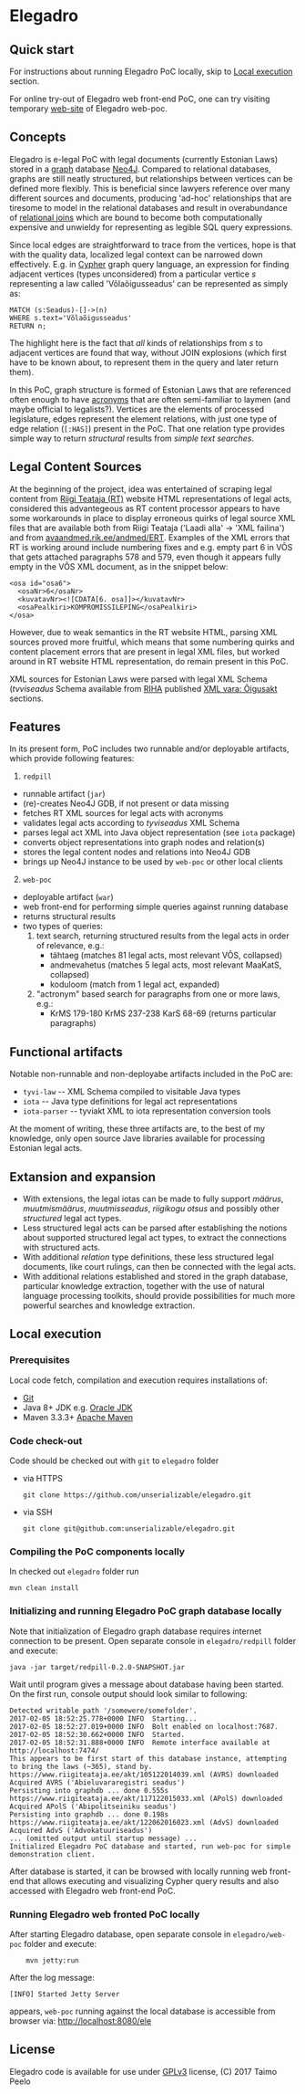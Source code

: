 # Elegadro

## Quick start

For instructions about running Elegadro PoC locally, skip to
[Local execution](#local-execution) section.

For online try-out of Elegadro web front-end PoC, one can try visiting
temporary [web-site](http://elegadro.timedrops.org/) of Elegadro web-poc.

## Concepts
Elegadro is e-legal PoC with legal documents (currently Estonian Laws) stored
in a [graph](https://en.wikipedia.org/wiki/Graph_%28discrete_mathematics%29)
database [Neo4J](https://neo4j.com/). Compared to relational databases, graphs
are still neatly structured, but relationships between vertices can be defined
more flexibly. This is beneficial since lawyers reference over many different
sources and documents, producing 'ad-hoc' relationships that are tiresome to
model in the relational databases and result in overabundance of [relational
joins](https://en.wikipedia.org/wiki/Relational_database#Relational_operations)
which are bound to become both computationally expensive and unwieldy for
representing as legible SQL query expressions.

Since local edges are straightforward to trace from the vertices, hope is that
with the quality data, localized legal context can be narrowed down effectively.
E.g. in [Cypher](https://en.wikipedia.org/wiki/Cypher_Query_Language) graph
query language, an expression for finding adjacent vertices (types unconsidered)
from a particular vertice _s_ representing a law called 'Võlaõigusseadus' can be
represented as simply as:

```
MATCH (s:Seadus)-[]->(n)
WHERE s.text='Võlaõigusseadus'
RETURN n;
```
The highlight here is the fact that _all_ kinds of relationships from _s_ to
adjacent vertices are found that way, without JOIN explosions (which first
have to be known about, to represent them in the query and later return them).

In this PoC, graph structure is formed of Estonian Laws that are referenced
often enough to have [acronyms](https://www.riigiteataja.ee/lyhendid.html)
that are often semi-familiar to laymen (and maybe official to legalists?).
Vertices are the elements of processed legislature, edges represent the element
relations, with just one type of edge relation (`[:HAS]`) present in the PoC.
That one relation type provides simple way to return _structural_ results from
_simple text searches_.

## Legal Content Sources

At the beginning of the project,  idea was entertained of scraping legal
content from [Riigi Teataja (RT)](https://www.riigiteataja.ee) website HTML
representations of legal acts, considered this advantegeous as RT content
processor appears to have some workarounds in place to display erroneous quirks
of legal source XML files that are available both from Riigi Teataja ('Laadi
alla' -> 'XML failina') and from
[avaandmed.rik.ee/andmed/ERT](http://avaandmed.rik.ee/andmed/ERT/). Examples of
the XML errors that RT is working around include numbering fixes and e.g. empty
part 6 in VÕS that gets attached paragraphs 578 and 579, even though it appears
fully empty in the VÕS XML document, as in the snippet below:

```
<osa id="osa6">
  <osaNr>6</osaNr>
  <kuvatavNr><![CDATA[6. osa]]></kuvatavNr>
  <osaPealkiri>KOMPROMISSILEPING</osaPealkiri>
</osa>

```

However, due to weak semantics in the RT website HTML, parsing XML sources
proved more fruitful, which means that some numbering quirks and content
placement errors that are present in legal XML files, but worked
around in RT website HTML representation, do remain present in this PoC.

XML sources for Estonian Laws were parsed with legal XML Schema (_tvviseadus_
Schema available from [RIHA](https://riha.eesti.ee) published
[XML vara: Õigusakt](https://riha.eesti.ee/riha/main/xml/oigusakt) sections.

## Features

In its present form, PoC includes two runnable and/or deployable artifacts,
which provide following features:
1. `redpill`
  * runnable artifact (`jar`)
  * (re)-creates Neo4J GDB, if not present or data missing
  * fetches RT XML sources for legal acts with acronyms
  * validates legal acts according to _tyviseadus_ XML Schema
  * parses legal act XML into Java object representation (see `iota` package)
  * converts object representations into graph nodes and relation(s)
  * stores the legal content nodes and relations into Neo4J GDB
  * brings up Neo4J instance to be used by `web-poc` or other local clients
2. `web-poc`
  * deployable artifact (`war`)
  * web front-end for performing simple queries against running database
  * returns structural results
  * two types of queries:
    1. text search, returning structured results from the legal acts in order
       of relevance, e.g.:
       * tähtaeg (matches 81 legal acts, most relevant VÕS, collapsed)
       * andmevahetus (matches 5 legal acts, most relevant MaaKatS, collapsed)
       * koduloom (match from 1 legal act, expanded)
    2. "actronym" based search for paragraphs from one or more laws, e.g.:
       * KrMS 179-180 KrMS 237-238 KarS 68-69 (returns particular paragraphs)

## Functional artifacts

Notable non-runnable and non-deployabe artifacts included in the PoC are:

* `tyvi-law` -- XML Schema compiled to visitable Java types
* `iota` -- Java type definitions for legal act representations
* `iota-parser` -- tyviakt XML to iota representation conversion tools

At the moment of writing, these three artifacts are, to the best of my
knowledge, only open source Jave libraries available for processing Estonian
legal acts.

## Extansion and expansion
* With extensions, the legal iotas can be made to fully support  _määrus_,
  _muutmismäärus_, _muutmisseadus_, _riigikogu otsus_ and possibly other
  _structured_ legal act types.
* Less structured legal acts can be parsed after establishing the notions about
  supported structured legal act types, to extract the connections with
  structured acts.
* With additional _relation_ type definitions, these less structured legal
  documents, like court rulings, can then be connected with the legal acts.
* With additional relations established and stored in the graph database,
  particular knowledge extraction, together with the use of natural language
  processing toolkits, should provide possibilities for much more powerful
  searches and knowledge extraction.


## Local execution

### Prerequisites

Local code fetch, compilation and execution requires installations of:

  * [Git](https://git-scm.com/)
  * Java 8+ JDK e.g. [Oracle JDK](http://www.oracle.com/technetwork/java/javase/downloads/index.html)
  * Maven 3.3.3+ [Apache Maven](https://maven.apache.org/)

### Code check-out

Code should be checked out with `git` to `elegadro` folder

* via HTTPS
    ```
    git clone https://github.com/unserializable/elegadro.git
    ```
* via SSH
    ```
    git clone git@github.com:unserializable/elegadro.git
    ```

### Compiling the PoC components locally

In checked out `elegadro` folder run
```
mvn clean install
```

### Initializing and running Elegadro PoC graph database locally

Note that initialization of Elegadro graph database requires internet connection to be
present. Open separate console in `elegadro/redpill` folder and execute:
```
java -jar target/redpill-0.2.0-SNAPSHOT.jar
```

Wait until program gives a message about database having been started. On the
first run, console output should look similar to following:

```
Detected writable path '/somewere/somefolder'.
2017-02-05 18:52:25.778+0000 INFO  Starting...
2017-02-05 18:52:27.019+0000 INFO  Bolt enabled on localhost:7687.
2017-02-05 18:52:30.662+0000 INFO  Started.
2017-02-05 18:52:31.888+0000 INFO  Remote interface available at http://localhost:7474/
This appears to be first start of this database instance, attempting to bring the laws (~365), stand by.
https://www.riigiteataja.ee/akt/105122014039.xml (AVRS) downloaded
Acquired AVRS ('Abieluvararegistri seadus')
Persisting into graphdb ... done 0.555s
https://www.riigiteataja.ee/akt/117122015033.xml (APolS) downloaded
Acquired APolS ('Abipolitseiniku seadus')
Persisting into graphdb ... done 0.198s
https://www.riigiteataja.ee/akt/122062016023.xml (AdvS) downloaded
Acquired AdvS ('Advokatuuriseadus')
... (omitted output until startup message) ...
Initialized Elegadro PoC database and started, run web-poc for simple demonstration client.
```

After database is started, it can be browsed with locally running web front-end
that allows executing and visualizing Cypher query results and also accessed
with Elegadro web front-end PoC.

### Running Elegadro web fronted PoC locally

After starting Elegadro database, open separate console in `elegadro/web-poc`
folder and execute:
```
    mvn jetty:run
```

After the log message:
```
[INFO] Started Jetty Server
```
appears, `web-poc` running against the local database is accessible from browser
via: [http://localhost:8080/ele](http://localhost:8080/ele)

## License

Elegadro code is available for use under
[GPLv3](https://www.gnu.org/licenses/gpl.txt) license, (C) 2017 Taimo Peelo
